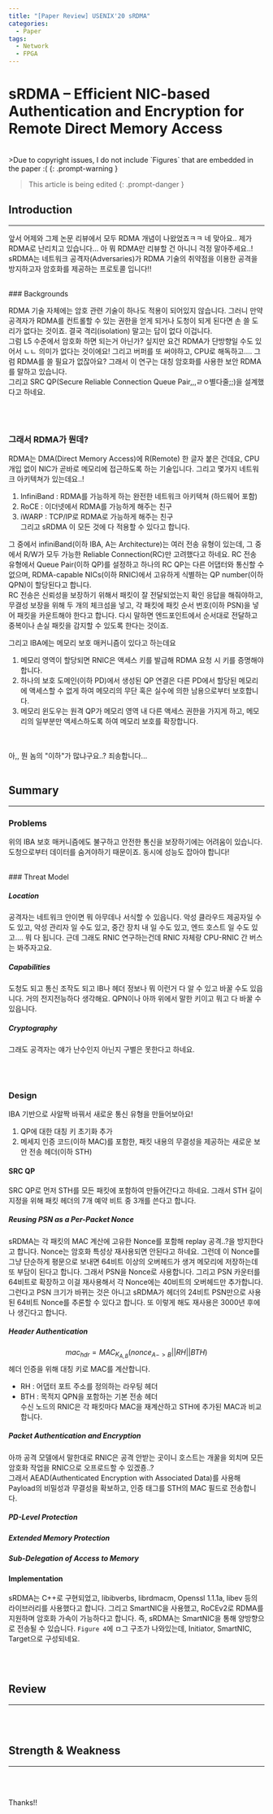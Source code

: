 ```yaml
---
title: "[Paper Review] USENIX'20 sRDMA"
categories:
  - Paper
tags:
  - Network
  - FPGA
---
```

# sRDMA – Efficient NIC-based Authentication and Encryption for Remote Direct Memory Access
<br>
>Due to copyright issues, I do not include `Figures` that are embedded in the paper :(
{: .prompt-warning }  

> This article is being edited
{: .prompt-danger }  
 
## Introduction
---

앞서 어제와 그제 논문 리뷰에서 모두 RDMA 개념이 나왔었죠ㅋㅋ 네 맞아요.. 제가 RDMA로 난리치고 있습니다... 아 뭐 RDMA만 리뷰할 건 아니니 걱정 말아주세요..!
sRDMA는 네트워크 공격자(Adversaries)가 RDMA 기술의 취약점을 이용한 공격을 방지하고자 암호화를 제공하는 프로토콜 입니다!!  

<br>
### Backgrounds

RDMA 기술 자체에는 암호 관련 기술이 하나도 적용이 되어있지 않습니다. 그러니 만약 공격자가 RDMA를 컨트롤할 수 있는 권한을 얻게 되거나 도청이 되게 된다면 손 쓸 도리가 없다는 것이죠. 결국 격리(isolation) 말고는 답이 없다 이겁니다.  
그럼 L5 수준에서 암호화 하면 되는거 아닌가? 싶지만 요건 RDMA가 단방향일 수도 있어서 ㄴㄴ 의미가 없다는 것이에요! 그리고 버퍼를 또 써야하고, CPU로 해독하고.... 그럼 RDMA를 쓸 필요가 없잖아요? 그래서 이 연구는 대칭 암호화를 사용한 보안 RDMA를 말하고 있습니다.  
그리고 SRC QP(Secure Reliable Connection Queue Pair,,,ㄹㅇ별다줄;;)을 설계했다고 하네요.  

<br><br>

### 그래서 RDMA가 뭔데?

RDMA는 DMA(Direct Memory Access)에 R(Remote) 한 글자 붙은 건데요, CPU 개입 없이 NIC가 곧바로 메모리에 접근하도록 하는 기술입니다. 그리고 몇가지 네트워크 아키텍쳐가 있는데요..!  
1)  InfiniBand : RDMA를 가능하게 하는 완전한 네트워크 아키텍쳐 (하드웨어 포함)  
2)  RoCE : 이더넷에서 RDMA를 가능하게 해주는 친구
3) iWARP : TCP/IP로 RDMA로 가능하게 해주는 친구  
그리고 sRDMA 이 모든 것에 다 적용할 수 있다고 합니다.  

그 중에서 infiniBand(이하 IBA, A는 Architecture)는 여러 전송 유형이 있는데, 그 중에서 R/W가 모두 가능한 Reliable Connection(RC)만 고려했다고 하네요. RC 전송 유형에서 Queue Pair(이하 QP)를 설정하고 하나의 RC QP는 다른 어댑터와 통신할 수 없으며, RDMA-capable NICs(이하 RNIC)에서 고유하게 식별하는 QP number(이하 QPN)이 할당된다고 합니다.  
RC 전송은 신뢰성을 보장하기 위해서 패킷이 잘 전달되었는지 확인 응답을 해줘야하고, 무결성 보장을 위해 두 개의 체크섬을 넣고, 각 패킷에 패킷 순서 번호(이하 PSN)을 넣어 패킷을 카운트해야 한다고 합니다. 다시 말하면 엔드포인트에서 순서대로 전달하고 중복이나 손실 패킷을 감지할 수 있도록 한다는 것이죠.  

그리고 IBA에는 메모리 보호 매커니즘이 있다고 하는데요
1) 메모리 영역이 할당되면 RNIC은 액세스 키를 발급해 RDMA 요청 시 키를 증명해야 합니다.
2) 하나의 보호 도메인(이하 PD)에서 생성된 QP 연결은 다른 PD에서 할당된 메모리에 액세스할 수 없게 하여 메모리의 무단 혹은 실수에 의한 남용으로부터 보호합니다.
3) 메모리 윈도우는 원격 QP가 메모리 영역 내 다른 액세스 권한을 가지게 하고, 메모리의 일부분만 액세스하도록 하여 메모리 보호를 확장합니다.

<br><br>
아,, 뭔 놈의 "이하"가 많냐구요..? 죄송합니다...
<br>
<br>
## Summary
---

### Problems

위의 IBA 보호 매커니즘에도 불구하고 안전한 통신을 보장하기에는 어려움이 있습니다. 도청으로부터 데이터를 숨겨야하기 때문이죠. 동시에 성능도 잡아야 합니다!

<br>
### Threat Model

##### Location
공격자는 네트워크 안이면 뭐 아무데나 서식할 수 있읍니다. 악성 클라우드 제공자일 수도 있고, 악성 관리자 일 수도 있고, 중간 장치 내 일 수도 있고, 엔드 호스트 일 수도 있고.... 뭐 다 됩니다. 근데 그래도 RNIC 연구하는건데 RNIC 자체랑 CPU-RNIC 간 버스는 봐주자고요.  

##### Capabilities
도청도 되고 통신 조작도 되고 IB나 헤더 정보나 뭐 이런거 다 알 수 있고 바꿀 수도 있읍니다. 거의 전지전능하다 생각해요. QPN이나 아까 위에서 말한 키이고 뭐고 다 바꿀 수 있읍니다.

##### Cryptography
그래도 공격자는 얘가 난수인지 아닌지 구별은 못한다고 하네요.

<br><br>
### Design

IBA 기반으로 사알짝 바꿔서 새로운 통신 유형을 만들어보아요!
1) QP에 대한 대칭 키 초기화 추가
2) 메세지 인증 코드(이하 MAC)를 포함한, 패킷 내용의 무결성을 제공하는 새로운 보안 전송 헤더(이하 STH)

#### SRC QP

SRC QP로 먼저 STH를 모든 패킷에 포함하여 만들어간다고 하네요. 그래서 STH 길이 지정을 위해 패킷 헤더의 7개 예약 비트 중 3개를 쓴다고 합니다.  

##### Reusing PSN as a Per-Packet Nonce
sRDMA는 각 패킷의  MAC 계산에 고유한 Nonce를 포함해 replay 공격..?을 방지한다고 합니다. Nonce는 암호화 특성상 재사용되면 안된다고 하네요. 그런데 이 Nonce를 그냥 단순하게 평문으로 보내면 64비트 이상의 오버헤드가 생겨 메모리에 저장하는데 또 부담이 된다고 합니다. 그래서 PSN을 Nonce로 사용합니다. 그리고 PSN 카운터를 64비트로 확장하고 이걸 재사용해서 각 Nonce에는 40비트의 오버헤드만 추가합니다. 그런다고 PSN 크기가 바뀌는 것은 아니고 sRDMA가 헤더의 24비트 PSN만으로 사용된 64비트 Nonce를 추론할 수 있다고 합니다. 또 이렇게 해도 재사용은 3000년 후에나 생긴다고 합니다.  

##### Header Authentication
$$ mac_{hdr} = MAC_{K_{A,B}}(nonce_{A->B}||RH||BTH)$$
헤더 인증을 위해 대칭 키로 MAC를 계산합니다.  
- RH : 어댑터 포트 주소를 정의하는 라우팅 헤더  
- BTH : 목적지 QPN을 포함하는 기본 전송 헤더  
수신 노드의 RNIC은 각 패킷마다 MAC을 재계산하고 STH에 추가된 MAC과 비교합니다.  

##### Packet Authentication and Encryption
아까 공격 모델에서 말한대로 RNIC은 공격 안받는 곳이니 호스트는 개꿀을 외치며 모든 암호화 작업을 RNIC으로 오프로드할 수 있겠죵..?  
그래서 AEAD(Authenticated Encryption with Associated Data)를 사용해 Payload의 비밀성과 무결성을 확보하고, 인증 태그를 STH의 MAC 필드로 전송합니다.  

##### PD-Level Protection


##### Extended Memory Protection



##### Sub-Delegation of Access to Memory



#### Implementation

sRDMA는 C++로 구현되었고, libibverbs, librdmacm, Openssl 1.1.1a, libev 등의 라이브러리를 사용했다고 합니다. 그리고 SmartNIC을 사용했고, RoCEv2로 RDMA를 지원하며 암호화 가속이 가능하다고 합니다. 즉, sRDMA는 SmartNIC을 통해 양방향으로 전송될 수 있습니다. `Figure 4`에 ㅁ그 구조가 나와있는데, Initiator, SmartNIC, Target으로 구성되네요.


<br><br>
## Review
---


<br><br>
## Strength & Weakness
---


<br><br>

Thanks!!